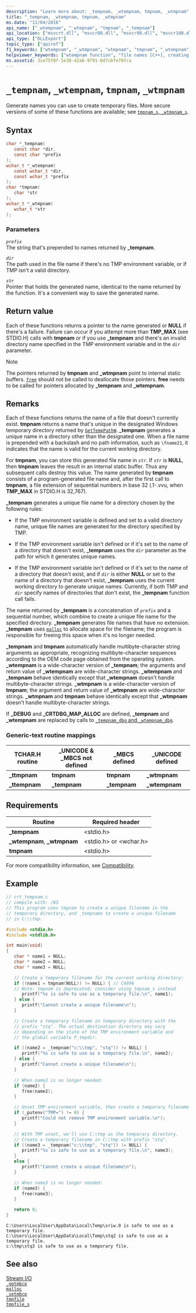 ```yaml
---
description: "Learn more about: _tempnam, _wtempnam, tmpnam, _wtmpnam"
title: "_tempnam, _wtempnam, tmpnam, _wtmpnam"
ms.date: "11/04/2016"
api_name: ["_wtempnam", "_wtmpnam", "tmpnam", "_tempnam"]
api_location: ["msvcrt.dll", "msvcr80.dll", "msvcr90.dll", "msvcr100.dll", "msvcr100_clr0400.dll", "msvcr110.dll", "msvcr110_clr0400.dll", "msvcr120.dll", "msvcr120_clr0400.dll", "ucrtbase.dll", "api-ms-win-crt-stdio-l1-1-0.dll"]
api_type: ["DLLExport"]
topic_type: ["apiref"]
f1_keywords: ["wtempnam", "_wtmpnam", "wtmpnam", "tmpnam", "_wtempnam", "_tempnam"]
helpviewer_keywords: ["wtempnam function", "file names [C++], creating temporary", "_tempnam function", "ttmpnam function", "tmpnam function", "tempnam function", "wtmpnam function", "temporary files, creating", "file names [C++], temporary", "_ttmpnam function", "_wtmpnam function", "_wtempnam function"]
ms.assetid: 3ce75f0f-5e30-42a6-9791-8d7cbfe70fca
---
```

# `_tempnam`, `_wtempnam`, `tmpnam`, `_wtmpnam`

Generate names you can use to create temporary files. More secure versions of some of these functions are available; see [`tmpnam_s`, `_wtmpnam_s`](tmpnam-s-wtmpnam-s.md).

## Syntax

```C
char *_tempnam(
   const char *dir,
   const char *prefix
);
wchar_t *_wtempnam(
   const wchar_t *dir,
   const wchar_t *prefix
);
char *tmpnam(
   char *str
);
wchar_t *_wtmpnam(
   wchar_t *str
);
```

### Parameters

*`prefix`*\
The string that's prepended to names returned by **_tempnam**.

*`dir`*\
The path used in the file name if there's no TMP environment variable, or if TMP isn't a valid directory.

*`str`*\
Pointer that holds the generated name, identical to the name returned by the function. It's a convenient way to save the generated name.

## Return value

Each of these functions returns a pointer to the name generated or **NULL** if there's a failure. Failure can occur if you attempt more than **TMP_MAX** (see STDIO.H) calls with **tmpnam** or if you use **_tempnam** and there's an invalid directory name specified in the TMP environment variable and in the *`dir`* parameter.

> [!NOTE]
> The pointers returned by **tmpnam** and **_wtmpnam** point to internal static buffers. [`free`](free.md) should not be called to deallocate those pointers. **free** needs to be called for pointers allocated by **_tempnam** and **_wtempnam**.

## Remarks

Each of these functions returns the name of a file that doesn't currently exist. **tmpnam** returns a name that's unique in the designated Windows temporary directory returned by [`GetTempPathW`](/windows/win32/api/fileapi/nf-fileapi-gettemppathw). **_tempnam** generates a unique name in a directory other than the designated one. When a file name is prepended with a backslash and no path information, such as `\fname21`, it indicates that the name is valid for the current working directory.

For **tmpnam**, you can store this generated file name in *`str`*. If *`str`* is **NULL**, then **tmpnam** leaves the result in an internal static buffer. Thus any subsequent calls destroy this value. The name generated by **tmpnam** consists of a program-generated file name and, after the first call to **tmpnam**, a file extension of sequential numbers in base 32 (.1-.vvu, when **TMP_MAX** in STDIO.H is 32,767).

**_tempnam** generates a unique file name for a directory chosen by the following rules:

- If the TMP environment variable is defined and set to a valid directory name, unique file names are generated for the directory specified by TMP.

- If the TMP environment variable isn't defined or if it's set to the name of a directory that doesn't exist, **_tempnam** uses the *`dir`* parameter as the path for which it generates unique names.

- If the TMP environment variable isn't defined or if it's set to the name of a directory that doesn't exist, and if *`dir`* is either **NULL** or set to the name of a directory that doesn't exist, **_tempnam** uses the current working directory to generate unique names. Currently, if both TMP and *`dir`* specify names of directories that don't exist, the **_tempnam** function call fails.

The name returned by **_tempnam** is a concatenation of *`prefix`* and a sequential number, which combine to create a unique file name for the specified directory. **_tempnam** generates file names that have no extension. **_tempnam** uses [`malloc`](malloc.md) to allocate space for the filename; the program is responsible for freeing this space when it's no longer needed.

**_tempnam** and **tmpnam** automatically handle multibyte-character string arguments as appropriate, recognizing multibyte-character sequences according to the OEM code page obtained from the operating system. **_wtempnam** is a wide-character version of **_tempnam**; the arguments and return value of **_wtempnam** are wide-character strings. **_wtempnam** and **_tempnam** behave identically except that **_wtempnam** doesn't handle multibyte-character strings. **_wtmpnam** is a wide-character version of **tmpnam**; the argument and return value of **_wtmpnam** are wide-character strings. **_wtmpnam** and **tmpnam** behave identically except that **_wtmpnam** doesn't handle multibyte-character strings.

If **_DEBUG** and **_CRTDBG_MAP_ALLOC** are defined, **_tempnam** and **_wtempnam** are replaced by calls to [`_tempnam_dbg` and `_wtempnam_dbg`](tempnam-dbg-wtempnam-dbg.md).

### Generic-text routine mappings

|TCHAR.H routine|_UNICODE & _MBCS not defined|_MBCS defined|_UNICODE defined|
|---------------------|------------------------------------|--------------------|-----------------------|
|**_ttmpnam**|**tmpnam**|**tmpnam**|**_wtmpnam**|
|**_ttempnam**|**_tempnam**|**_tempnam**|**_wtempnam**|

## Requirements

|Routine|Required header|
|-------------|---------------------|
|**_tempnam**|\<stdio.h>|
|**_wtempnam**, **_wtmpnam**|\<stdio.h> or \<wchar.h>|
|**tmpnam**|\<stdio.h>|

For more compatibility information, see [Compatibility](../compatibility.md).

## Example

```C
// crt_tempnam.c
// compile with: /W3
// This program uses tmpnam to create a unique filename in the
// temporary directory, and _tempname to create a unique filename
// in C:\\tmp.

#include <stdio.h>
#include <stdlib.h>

int main(void)
{
   char * name1 = NULL;
   char * name2 = NULL;
   char * name3 = NULL;

   // Create a temporary filename for the current working directory:
   if ((name1 = tmpnam(NULL)) != NULL) { // C4996
   // Note: tmpnam is deprecated; consider using tmpnam_s instead
      printf("%s is safe to use as a temporary file.\n", name1);
   } else {
      printf("Cannot create a unique filename\n");
   }

   // Create a temporary filename in temporary directory with the
   // prefix "stq". The actual destination directory may vary
   // depending on the state of the TMP environment variable and
   // the global variable P_tmpdir.

   if ((name2 = _tempnam("c:\\tmp", "stq")) != NULL) {
      printf("%s is safe to use as a temporary file.\n", name2);
   } else {
      printf("Cannot create a unique filename\n");
   }

   // When name2 is no longer needed:
   if (name2) {
      free(name2);
   }

   // Unset TMP environment variable, then create a temporary filename in C:\tmp.
   if (_putenv("TMP=") != 0) {
      printf("Could not remove TMP environment variable.\n");
   }

   // With TMP unset, we'll use C:\tmp as the temporary directory.
   // Create a temporary filename in C:\tmp with prefix "stq".
   if ((name3 = _tempnam("c:\\tmp", "stq")) != NULL) {
      printf("%s is safe to use as a temporary file.\n", name3);
   }
   else {
      printf("Cannot create a unique filename\n");
   }

   // When name3 is no longer needed:
   if (name3) {
      free(name3);
   }

   return 0;
}
```

```Output
C:\Users\LocalUser\AppData\Local\Temp\sriw.0 is safe to use as a temporary file.
C:\Users\LocalUser\AppData\Local\Temp\stq2 is safe to use as a temporary file.
c:\tmp\stq3 is safe to use as a temporary file.
```

## See also

[Stream I/O](../stream-i-o.md)\
[`_getmbcp`](getmbcp.md)\
[`malloc`](malloc.md)\
[`_setmbcp`](setmbcp.md)\
[`tmpfile`](tmpfile.md)\
[`tmpfile_s`](tmpfile-s.md)
